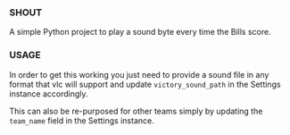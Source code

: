 ### SHOUT

A simple Python project to play a sound byte every time the Bills score.

### USAGE

In order to get this working you just need to provide a sound file in any format that vlc will support and update `victory_sound_path` in the Settings instance accordingly. 

This can also be re-purposed for other teams simply by updating the `team_name` field in the Settings instance. 
